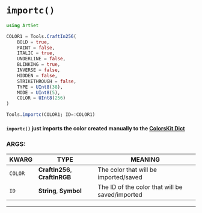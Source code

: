 # `importc()`

```julia
using ArtSet

COLOR1 = Tools.CraftIn256(
    BOLD = true,
    FAINT = false,
    ITALIC = true,
    UNDERLINE = false,
    BLINKING = true,
    INVERSE = false,
    HIDDEN = false,
    STRIKETHROUGH = false,
    TYPE = UInt8(38),
    MODE = UInt8(5),
    COLOR = UInt8(256)
)

Tools.importc(COLOR1; ID=:COLOR1)
```

#### `importc()` just imports the color created manually to the [ColorsKit Dict](https://github.com/0G3NES1S/ArtSet.jl/tree/main/docs/Colors_Saving/ColorsKit.md)

### ARGS:

| KWARG              | TYPE     | MEANING  |
| ------------------ | -------- | -------- |
| `COLOR`               | **CraftIn256**, **CraftInRGB**| The color that will be imported/saved |
| `ID`               | **String**, **Symbol** | The ID of the color that will be saved/imported |
----